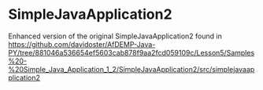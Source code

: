 # SimpleJavaApplication2
Enhanced version of the original SimpleJavaApplication2 found in https://github.com/davidoster/AfDEMP-Java-PY/tree/881046a536654ef5603cab878f9aa2fcd059109c/Lesson5/Samples%20-%20Simple_Java_Application_1_2/SimpleJavaApplication2/src/simplejavaapplication2
